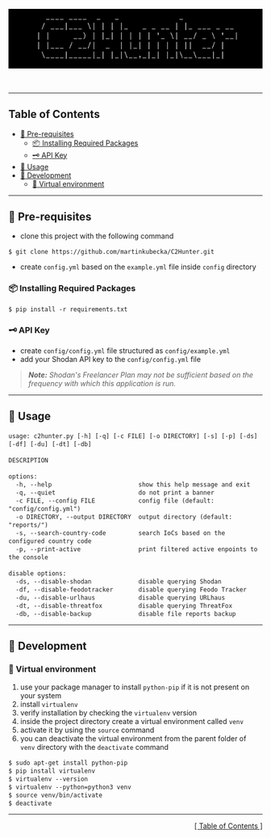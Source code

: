 <p align="center">
<img src="https://github.com/martinkubecka/C2Hunter/blob/main/docs/banner.png" alt="Logo">
<p align="center"><b></b><br>
</p>

---
<h2 id="table-of-contents">Table of Contents</h2>

- [:notebook_with_decorative_cover: Pre-requisites](#notebook_with_decorative_cover-pre-requisites)
  - [:package: Installing Required Packages](#package-installing-required-packages)
  - [:old_key: API Key](#old_key-api-key)
- [:eagle: Usage](#eagle-usage)
- [:toolbox: Development](#toolbox-development)
  - [:office: Virtual environment](#office-virtual-environment)

---
## :notebook_with_decorative_cover: Pre-requisites

- clone this project with the following command

```
$ git clone https://github.com/martinkubecka/C2Hunter.git
```

- create `config.yml` based on the `example.yml` file inside `config` directory

### :package: Installing Required Packages

```
$ pip install -r requirements.txt
```

### :old_key: API Key

- create `config/config.yml` file structured as `config/example.yml`
- add your Shodan API key to the `config/config.yml` file 

> ***Note:*** *Shodan's Freelancer Plan may not be sufficient based on the frequency with which this application is run.*

---
## :eagle: Usage

```
usage: c2hunter.py [-h] [-q] [-c FILE] [-o DIRECTORY] [-s] [-p] [-ds] [-df] [-du] [-dt] [-db]

DESCRIPTION

options:
  -h, --help                        show this help message and exit
  -q, --quiet                       do not print a banner
  -c FILE, --config FILE            config file (default: "config/config.yml")
  -o DIRECTORY, --output DIRECTORY  output directory (default: "reports/")
  -s, --search-country-code         search IoCs based on the configured country code
  -p, --print-active                print filtered active enpoints to the console

disable options:
  -ds, --disable-shodan             disable querying Shodan
  -df, --disable-feodotracker       disable querying Feodo Tracker
  -du, --disable-urlhaus            disable querying URLhaus
  -dt, --disable-threatfox          disable querying ThreatFox
  -db, --disable-backup             disable file reports backup
```

---
## :toolbox: Development

### :office: Virtual environment

1. use your package manager to install `python-pip` if it is not present on your system
3. install `virtualenv`
4. verify installation by checking the `virtualenv` version
5. inside the project directory create a virtual environment called `venv`
6. activate it by using the `source` command
7. you can deactivate the virtual environment from the parent folder of `venv` directory with the `deactivate` command

```
$ sudo apt-get install python-pip
$ pip install virtualenv
$ virtualenv --version
$ virtualenv --python=python3 venv
$ source venv/bin/activate
$ deactivate
```

---

<div align="right">
<a href="#table-of-contents">[ Table of Contents ]</a>
</div>